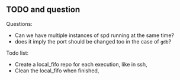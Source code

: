 ## TODO and question

Questions:
* Can we have multiple instances of spd running at the same time?
* does it imply the port should be changed too in the case of `gdb`?

Todo list:
* Create a local_fifo repo for each execution, like in ssh,
* Clean the local_fifo when finished,

